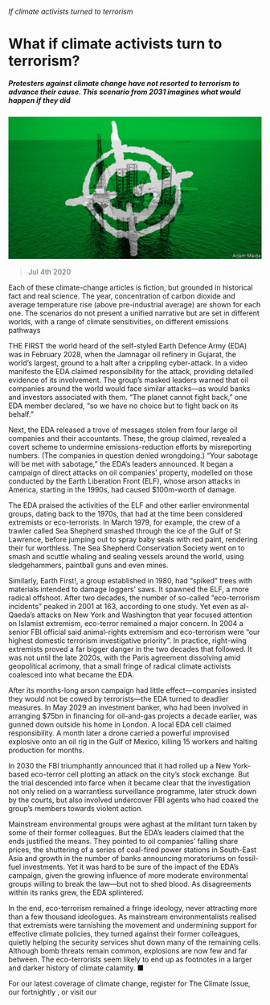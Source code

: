 ###### If climate activists turned to terrorism

# What if climate activists turn to terrorism? 

##### Protesters against climate change have not resorted to terrorism to advance their cause. This scenario from 2031 imagines what would happen if they did 

![image](images/20200704_WID004_1.jpg) 

> Jul 4th 2020 

 Each of these climate-change articles is fiction, but grounded in historical fact and real science. The year, concentration of carbon dioxide and average temperature rise (above pre-industrial average) are shown for each one. The scenarios do not present a unified narrative but are set in different worlds, with a range of climate sensitivities, on different emissions pathways

THE FIRST the world heard of the self-styled Earth Defence Army (EDA) was in February 2028, when the Jamnagar oil refinery in Gujarat, the world’s largest, ground to a halt after a crippling cyber-attack. In a video manifesto the EDA claimed responsibility for the attack, providing detailed evidence of its involvement. The group’s masked leaders warned that oil companies around the world would face similar attacks—as would banks and investors associated with them. “The planet cannot fight back,” one EDA member declared, “so we have no choice but to fight back on its behalf.”

Next, the EDA released a trove of messages stolen from four large oil companies and their accountants. These, the group claimed, revealed a covert scheme to undermine emissions-reduction efforts by misreporting numbers. (The companies in question denied wrongdoing.) “Your sabotage will be met with sabotage,” the EDA’s leaders announced. It began a campaign of direct attacks on oil companies’ property, modelled on those conducted by the Earth Liberation Front (ELF), whose arson attacks in America, starting in the 1990s, had caused $100m-worth of damage.


The EDA praised the activities of the ELF and other earlier environmental groups, dating back to the 1970s, that had at the time been considered extremists or eco-terrorists. In March 1979, for example, the crew of a trawler called Sea Shepherd smashed through the ice of the Gulf of St Lawrence, before jumping out to spray baby seals with red paint, rendering their fur worthless. The Sea Shepherd Conservation Society went on to smash and scuttle whaling and sealing vessels around the world, using sledgehammers, paintball guns and even mines. 

Similarly, Earth First!, a group established in 1980, had “spiked” trees with materials intended to damage loggers’ saws. It spawned the ELF, a more radical offshoot. After two decades, the number of so-called “eco-terrorism incidents” peaked in 2001 at 163, according to one study. Yet even as al-Qaeda’s attacks on New York and Washington that year focused attention on Islamist extremism, eco-terror remained a major concern. In 2004 a senior FBI official said animal-rights extremism and eco-terrorism were “our highest domestic terrorism investigative priority”. In practice, right-wing extremists proved a far bigger danger in the two decades that followed. It was not until the late 2020s, with the Paris agreement dissolving amid geopolitical acrimony, that a small fringe of radical climate activists coalesced into what became the EDA.

After its months-long arson campaign had little effect—companies insisted they would not be cowed by terrorists—the EDA turned to deadlier measures. In May 2029 an investment banker, who had been involved in arranging $75bn in financing for oil-and-gas projects a decade earlier, was gunned down outside his home in London. A local EDA cell claimed responsibility. A month later a drone carried a powerful improvised explosive onto an oil rig in the Gulf of Mexico, killing 15 workers and halting production for months.

In 2030 the FBI triumphantly announced that it had rolled up a New York-based eco-terror cell plotting an attack on the city’s stock exchange. But the trial descended into farce when it became clear that the investigation not only relied on a warrantless surveillance programme, later struck down by the courts, but also involved undercover FBI agents who had coaxed the group’s members towards violent action.

Mainstream environmental groups were aghast at the militant turn taken by some of their former colleagues. But the EDA’s leaders claimed that the ends justified the means. They pointed to oil companies’ falling share prices, the shuttering of a series of coal-fired power stations in South-East Asia and growth in the number of banks announcing moratoriums on fossil-fuel investments. Yet it was hard to be sure of the impact of the EDA’s campaign, given the growing influence of more moderate environmental groups willing to break the law—but not to shed blood. As disagreements within its ranks grew, the EDA splintered.

In the end, eco-terrorism remained a fringe ideology, never attracting more than a few thousand ideologues. As mainstream environmentalists realised that extremists were tarnishing the movement and undermining support for effective climate policies, they turned against their former colleagues, quietly helping the security services shut down many of the remaining cells. Although bomb threats remain common, explosions are now few and far between. The eco-terrorists seem likely to end up as footnotes in a larger and darker history of climate calamity. ■

For our latest coverage of climate change, register for The Climate Issue, our fortnightly , or visit our 

